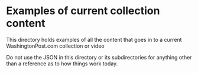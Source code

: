 # Examples of current collection content
This directory holds examples of all the content that goes in to a current WashingtonPost.com collection or video

Do not use the JSON in this directory or its subdirectories for anything other than a reference as to how things work today.

